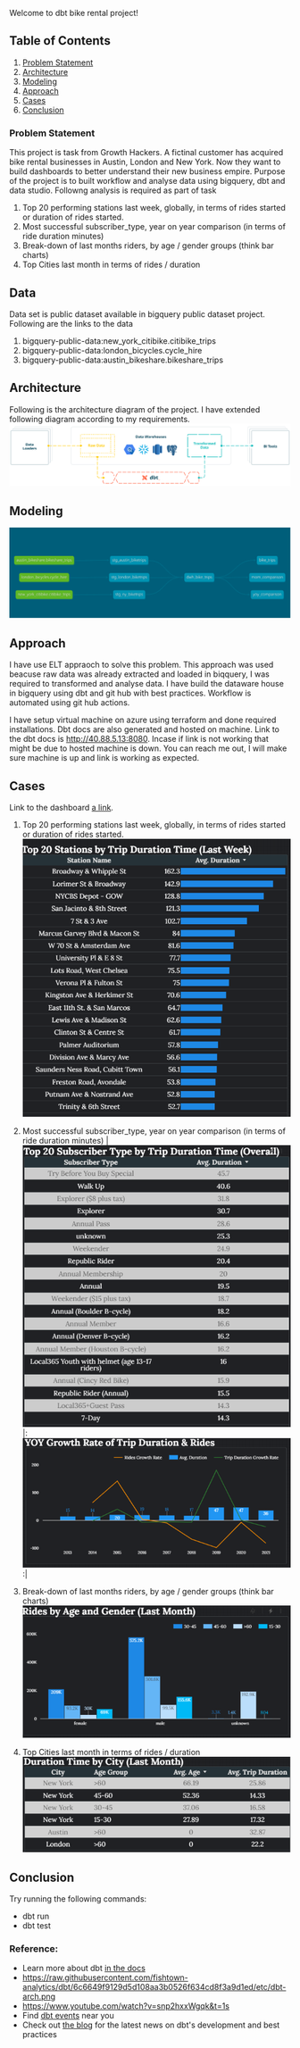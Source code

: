 Welcome to dbt bike rental project!

## Table of Contents
1. [Problem Statement](#problem-statement)
2. [Architecture](#architecture)
3. [Modeling](#modeling)
4. [Approach](#approach)
5. [Cases](#cases)
6. [Conclusion](#conclusion)
### Problem Statement
This project is task from Growth Hackers. A fictinal customer has acquired bike rental businesses in Austin, London and New York. Now they want to build dashboards to better understand their new business empire. Purpose of the project is to built workflow and analyse data using bigquery, dbt and data studio. Followng analysis is required as part of task

1. Top 20 performing stations last week, globally, in terms of rides started or duration of
rides started.
2. Most successful subscriber_type, year on year comparison (in terms of ride duration
minutes)
3. Break-down of last months riders, by age / gender groups (think bar charts)
4. Top Cities last month in terms of rides / duration

 ## Data ##
Data set is public dataset available in bigquery public dataset project. Following are the links to the data

1.  bigquery-public-data:new_york_citibike.citibike_trips
2.  bigquery-public-data:london_bicycles.cycle_hire
3.  bigquery-public-data:austin_bikeshare.bikeshare_trips

## Architecture
Following is the architecture diagram of the project. I have extended following diagram according to my requirements.
![GitHub Logo](/images/dbt-arch.png)
## Modeling
![GitHub Logo](/images/Modeling.PNG)

## Approach
I have use ELT appraoch to solve this problem. This approach was used beacuse raw data was already extracted and loaded in biqquery, I was required to transformed and analyse data. I have build the dataware house in bigquery using dbt and git hub with best practices. Workflow is automated using git hub actions. 

I have setup virtual machine on azure using terraform and done required installations. Dbt docs are also generated and hosted on machine. Link to the dbt docs is http://40.88.5.13:8080. Incase if link is not working that might be due to hosted machine is down. You can reach me out, I will make sure machine is up and link is working as expected.

## Cases
Link to the dashboard [a link](https://datastudio.google.com/s/qVaAqNrFE6U).

1. Top 20 performing stations last week, globally, in terms of rides started or duration of
rides started.
![GitHub Logo](/images/Q1.PNG)
2. Most successful subscriber_type, year on year comparison (in terms of ride duration
minutes)
| ![GitHub Logo](/images/Q2-a.PNG)    |:  ![GitHub Logo](/images/Q2-b.PNG) :|

3. Break-down of last months riders, by age / gender groups (think bar charts)
![GitHub Logo](/images/Q3.PNG)  
4. Top Cities last month in terms of rides / duration
![GitHub Logo](/images/Q4.PNG)  


## Conclusion









Try running the following commands:
- dbt run
- dbt test


### Reference:
- Learn more about dbt [in the docs](https://docs.getdbt.com/docs/introduction)
- https://raw.githubusercontent.com/fishtown-analytics/dbt/6c6649f9129d5d108aa3b0526f634cd8f3a9d1ed/etc/dbt-arch.png
- https://www.youtube.com/watch?v=snp2hxxWgqk&t=1s
- Find [dbt events](https://events.getdbt.com) near you
- Check out [the blog](https://blog.getdbt.com/) for the latest news on dbt's development and best practices
